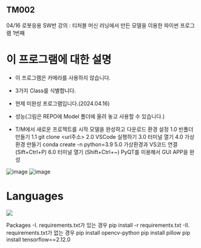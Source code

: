 ## TM002
04/16 로봇응용 SW반 강의 : 티처블 머신 러닝에서 만든 모델을 이용한 파이썬 프로그램 1번째
# 이 프로그램에 대한 설명
- 이 프로그램은 카메라를 사용하지 않습니다.
- 3가지 Class를 식별합니다.
- 현제 미완성 프로그램입니다.(2024.04.16)
- 성능(그림은 REPO에 Model 폴더에 올려 놓고 사용할 수 있습니다.)

- T/M에서 새로운 프로젝트를 시작
모델을 완성하고 다운로드
환경 설정 1.0 빈폴더 만들기
1.1 git clone <url주소>
2.0 VSCode 실행하기
3.0 터미널 열기
4.0 가상환경 만들기 conda create -n python=3.9
5.0 가상환경과 VS코드 연결(Sift+Ctrl+P)
6.0 터미널 열기 (S⁭hift+Ctrl+~)
PyQT를 이용해서 GUI APP을 완성
  

![image](https://github.com/eru2/TM002/assets/165991738/c1f7e1e1-78f0-4d89-9abc-6873c8f721d5)
![image](https://github.com/eru2/TM002/assets/165991738/162786fd-1df1-474b-b921-bb07071c873e)


# Languages
<img src="https://img.shields.io/badge/Python-215678?style=for-the-badge&logo=Python&logoColor=white">


Packages
-I. requirements.txt가 있는 경우
pip install -r requirementx.txt
-II. requirements.txt가 없는 경우
  pip install opencv-python 
  pip install pillow 
  pip install tensorflow==2.12.0
